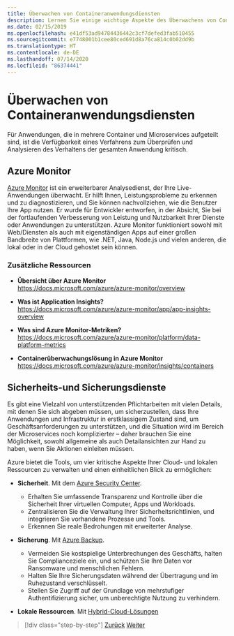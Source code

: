 ```yaml
---
title: Überwachen von Containeranwendungsdiensten
description: Lernen Sie einige wichtige Aspekte des Überwachens von Containerarchitekturen kennen.
ms.date: 02/15/2019
ms.openlocfilehash: e41df53ad94784436442c3cf7defed3fab510455
ms.sourcegitcommit: e7748001b1cee80ced691d8a76ca814c0b02dd9b
ms.translationtype: HT
ms.contentlocale: de-DE
ms.lasthandoff: 07/14/2020
ms.locfileid: "86374441"
---
```

# <a name="monitor-containerized-application-services"></a>Überwachen von Containeranwendungsdiensten

Für Anwendungen, die in mehrere Container und Microservices aufgeteilt sind, ist die Verfügbarkeit eines Verfahrens zum Überprüfen und Analysieren des Verhaltens der gesamten Anwendung kritisch.

## <a name="azure-monitor"></a>Azure Monitor

[Azure Monitor](https://azure.microsoft.com/services/monitor/) ist ein erweiterbarer Analysedienst, der Ihre Live-Anwendungen überwacht. Er hilft Ihnen, Leistungsprobleme zu erkennen und zu diagnostizieren, und Sie können nachvollziehen, wie die Benutzer Ihre App nutzen. Er wurde für Entwickler entworfen, in der Absicht, Sie bei der fortlaufenden Verbesserung von Leistung und Nutzbarkeit Ihrer Dienste oder Anwendungen zu unterstützen. Azure Monitor funktioniert sowohl mit Web/Diensten als auch mit eigenständigen Apps auf einer großen Bandbreite von Plattformen, wie .NET, Java, Node.js und vielen anderen, die lokal oder in der Cloud gehostet sein können.

### <a name="additional-resources"></a>Zusätzliche Ressourcen

- **Übersicht über Azure Monitor** \
  <https://docs.microsoft.com/azure/azure-monitor/overview>

- **Was ist Application Insights?** \
  <https://docs.microsoft.com/azure/azure-monitor/app/app-insights-overview>

- **Was sind Azure Monitor-Metriken?** \
  <https://docs.microsoft.com/azure/azure-monitor/platform/data-platform-metrics>

- **Containerüberwachungslösung in Azure Monitor** \
  <https://docs.microsoft.com/azure/azure-monitor/insights/containers>

## <a name="security-and-backup-services"></a>Sicherheits-und Sicherungsdienste

Es gibt eine Vielzahl von unterstützenden Pflichtarbeiten mit vielen Details, mit denen Sie sich abgeben müssen, um sicherzustellen, dass Ihre Anwendungen und Infrastruktur in erstklassigem Zustand sind, um Geschäftsanforderungen zu unterstützen, und die Situation wird im Bereich der Microservices noch komplizierter – daher brauchen Sie eine Möglichkeit, sowohl allgemeine als auch Detailansichten zur Hand zu haben, wenn Sie Aktionen einleiten müssen.

Azure bietet die Tools, um vier kritische Aspekte Ihrer Cloud- und lokalen Ressourcen zu verwalten und einen einheitlichen Blick zu ermöglichen:

- **Sicherheit**. Mit dem [Azure Security Center](https://azure.microsoft.com/services/security-center/).
  - Erhalten Sie umfassende Transparenz und Kontrolle über die Sicherheit Ihrer virtuellen Computer, Apps und Workloads.
  - Zentralisieren Sie die Verwaltung Ihrer Sicherheitsrichtlinien, und integrieren Sie vorhandene Prozesse und Tools.
  - Erkennen Sie reale Bedrohungen mit erweiterter Analyse.

- **Sicherung**. Mit [Azure Backup](https://azure.microsoft.com/services/backup/).
  - Vermeiden Sie kostspielige Unterbrechungen des Geschäfts, halten Sie Complianceziele ein, und schützen Sie Ihre Daten vor Ransomware und menschlichen Fehlern.
  - Halten Sie Ihre Sicherungsdaten während der Übertragung und im Ruhezustand verschlüsselt.
  - Stellen Sie Zugriff auf der Grundlage von mehrstufiger Authentifizierung sicher, um unberechtigte Nutzung zu verhindern.

- **Lokale Ressourcen**. Mit [Hybrid-Cloud-Lösungen](https://azure.microsoft.com/solutions/hybrid-cloud-app/)

>[!div class="step-by-step"]
>[Zurück](manage-production-docker-environments.md)
>[Weiter](../key-takeaways/index.md)
